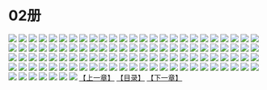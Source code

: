 # 02册
![](https://mao.mhtupian.com/uploads/img/7563/111231/1.jpg)
![](https://mao.mhtupian.com/uploads/img/7563/111231/2.jpg)
![](https://mao.mhtupian.com/uploads/img/7563/111231/3.jpg)
![](https://mao.mhtupian.com/uploads/img/7563/111231/4.jpg)
![](https://mao.mhtupian.com/uploads/img/7563/111231/5.jpg)
![](https://mao.mhtupian.com/uploads/img/7563/111231/6.jpg)
![](https://mao.mhtupian.com/uploads/img/7563/111231/7.jpg)
![](https://mao.mhtupian.com/uploads/img/7563/111231/8.jpg)
![](https://mao.mhtupian.com/uploads/img/7563/111231/9.jpg)
![](https://mao.mhtupian.com/uploads/img/7563/111231/10.jpg)
![](https://mao.mhtupian.com/uploads/img/7563/111231/11.jpg)
![](https://mao.mhtupian.com/uploads/img/7563/111231/12.jpg)
![](https://mao.mhtupian.com/uploads/img/7563/111231/13.jpg)
![](https://mao.mhtupian.com/uploads/img/7563/111231/14.jpg)
![](https://mao.mhtupian.com/uploads/img/7563/111231/15.jpg)
![](https://mao.mhtupian.com/uploads/img/7563/111231/16.jpg)
![](https://mao.mhtupian.com/uploads/img/7563/111231/17.jpg)
![](https://mao.mhtupian.com/uploads/img/7563/111231/18.jpg)
![](https://mao.mhtupian.com/uploads/img/7563/111231/19.jpg)
![](https://mao.mhtupian.com/uploads/img/7563/111231/20.jpg)
![](https://mao.mhtupian.com/uploads/img/7563/111231/21.jpg)
![](https://mao.mhtupian.com/uploads/img/7563/111231/22.jpg)
![](https://mao.mhtupian.com/uploads/img/7563/111231/23.jpg)
![](https://mao.mhtupian.com/uploads/img/7563/111231/24.jpg)
![](https://mao.mhtupian.com/uploads/img/7563/111231/25.jpg)
![](https://mao.mhtupian.com/uploads/img/7563/111231/26.jpg)
![](https://mao.mhtupian.com/uploads/img/7563/111231/27.jpg)
![](https://mao.mhtupian.com/uploads/img/7563/111231/28.jpg)
![](https://mao.mhtupian.com/uploads/img/7563/111231/29.jpg)
![](https://mao.mhtupian.com/uploads/img/7563/111231/30.jpg)
![](https://mao.mhtupian.com/uploads/img/7563/111231/31.jpg)
![](https://mao.mhtupian.com/uploads/img/7563/111231/32.jpg)
![](https://mao.mhtupian.com/uploads/img/7563/111231/33.jpg)
![](https://mao.mhtupian.com/uploads/img/7563/111231/34.jpg)
![](https://mao.mhtupian.com/uploads/img/7563/111231/35.jpg)
![](https://mao.mhtupian.com/uploads/img/7563/111231/36.jpg)
![](https://mao.mhtupian.com/uploads/img/7563/111231/37.jpg)
![](https://mao.mhtupian.com/uploads/img/7563/111231/38.jpg)
![](https://mao.mhtupian.com/uploads/img/7563/111231/39.jpg)
![](https://mao.mhtupian.com/uploads/img/7563/111231/40.jpg)
![](https://mao.mhtupian.com/uploads/img/7563/111231/41.jpg)
![](https://mao.mhtupian.com/uploads/img/7563/111231/42.jpg)
![](https://mao.mhtupian.com/uploads/img/7563/111231/43.jpg)
![](https://mao.mhtupian.com/uploads/img/7563/111231/44.jpg)
![](https://mao.mhtupian.com/uploads/img/7563/111231/45.jpg)
![](https://mao.mhtupian.com/uploads/img/7563/111231/46.jpg)
![](https://mao.mhtupian.com/uploads/img/7563/111231/47.jpg)
![](https://mao.mhtupian.com/uploads/img/7563/111231/48.jpg)
![](https://mao.mhtupian.com/uploads/img/7563/111231/49.jpg)
![](https://mao.mhtupian.com/uploads/img/7563/111231/50.jpg)
![](https://mao.mhtupian.com/uploads/img/7563/111231/51.jpg)
![](https://mao.mhtupian.com/uploads/img/7563/111231/52.jpg)
![](https://mao.mhtupian.com/uploads/img/7563/111231/53.jpg)
![](https://mao.mhtupian.com/uploads/img/7563/111231/54.jpg)
![](https://mao.mhtupian.com/uploads/img/7563/111231/55.jpg)
![](https://mao.mhtupian.com/uploads/img/7563/111231/56.jpg)
![](https://mao.mhtupian.com/uploads/img/7563/111231/57.jpg)
![](https://mao.mhtupian.com/uploads/img/7563/111231/58.jpg)
![](https://mao.mhtupian.com/uploads/img/7563/111231/59.jpg)
![](https://mao.mhtupian.com/uploads/img/7563/111231/60.jpg)
![](https://mao.mhtupian.com/uploads/img/7563/111231/61.jpg)
![](https://mao.mhtupian.com/uploads/img/7563/111231/62.jpg)
![](https://mao.mhtupian.com/uploads/img/7563/111231/63.jpg)
![](https://mao.mhtupian.com/uploads/img/7563/111231/64.jpg)
![](https://mao.mhtupian.com/uploads/img/7563/111231/65.jpg)
![](https://mao.mhtupian.com/uploads/img/7563/111231/66.jpg)
![](https://mao.mhtupian.com/uploads/img/7563/111231/67.jpg)
![](https://mao.mhtupian.com/uploads/img/7563/111231/68.jpg)
![](https://mao.mhtupian.com/uploads/img/7563/111231/69.jpg)
![](https://mao.mhtupian.com/uploads/img/7563/111231/70.jpg)
![](https://mao.mhtupian.com/uploads/img/7563/111231/71.jpg)
![](https://mao.mhtupian.com/uploads/img/7563/111231/72.jpg)
![](https://mao.mhtupian.com/uploads/img/7563/111231/73.jpg)
![](https://mao.mhtupian.com/uploads/img/7563/111231/74.jpg)
![](https://mao.mhtupian.com/uploads/img/7563/111231/75.jpg)
![](https://mao.mhtupian.com/uploads/img/7563/111231/76.jpg)
![](https://mao.mhtupian.com/uploads/img/7563/111231/77.jpg)
![](https://mao.mhtupian.com/uploads/img/7563/111231/78.jpg)
![](https://mao.mhtupian.com/uploads/img/7563/111231/79.jpg)
![](https://mao.mhtupian.com/uploads/img/7563/111231/80.jpg)
![](https://mao.mhtupian.com/uploads/img/7563/111231/81.jpg)
![](https://mao.mhtupian.com/uploads/img/7563/111231/82.jpg)
![](https://mao.mhtupian.com/uploads/img/7563/111231/83.jpg)
![](https://mao.mhtupian.com/uploads/img/7563/111231/84.jpg)
![](https://mao.mhtupian.com/uploads/img/7563/111231/85.jpg)
![](https://mao.mhtupian.com/uploads/img/7563/111231/86.jpg)
![](https://mao.mhtupian.com/uploads/img/7563/111231/87.jpg)
![](https://mao.mhtupian.com/uploads/img/7563/111231/88.jpg)
![](https://mao.mhtupian.com/uploads/img/7563/111231/89.jpg)
![](https://mao.mhtupian.com/uploads/img/7563/111231/90.jpg)
![](https://mao.mhtupian.com/uploads/img/7563/111231/91.jpg)
![](https://mao.mhtupian.com/uploads/img/7563/111231/92.jpg)
![](https://mao.mhtupian.com/uploads/img/7563/111231/93.jpg)
![](https://mao.mhtupian.com/uploads/img/7563/111231/94.jpg)
![](https://mao.mhtupian.com/uploads/img/7563/111231/95.jpg)
![](https://mao.mhtupian.com/uploads/img/7563/111231/96.jpg)
![](https://mao.mhtupian.com/uploads/img/7563/111231/97.jpg)
![](https://mao.mhtupian.com/uploads/img/7563/111231/98.jpg)
![](https://mao.mhtupian.com/uploads/img/7563/111231/99.jpg)
![](https://mao.mhtupian.com/uploads/img/7563/111231/100.jpg)
![](https://mao.mhtupian.com/uploads/img/7563/111231/101.jpg)
![](https://mao.mhtupian.com/uploads/img/7563/111231/102.jpg)
![](https://mao.mhtupian.com/uploads/img/7563/111231/103.jpg)
![](https://mao.mhtupian.com/uploads/img/7563/111231/104.jpg)
![](https://mao.mhtupian.com/uploads/img/7563/111231/105.jpg)
![](https://mao.mhtupian.com/uploads/img/7563/111231/106.jpg)
![](https://mao.mhtupian.com/uploads/img/7563/111231/107.jpg)
[【上一章】](./179.md)
[【目录】](./READMD.md)
[【下一章】](./181.md)
